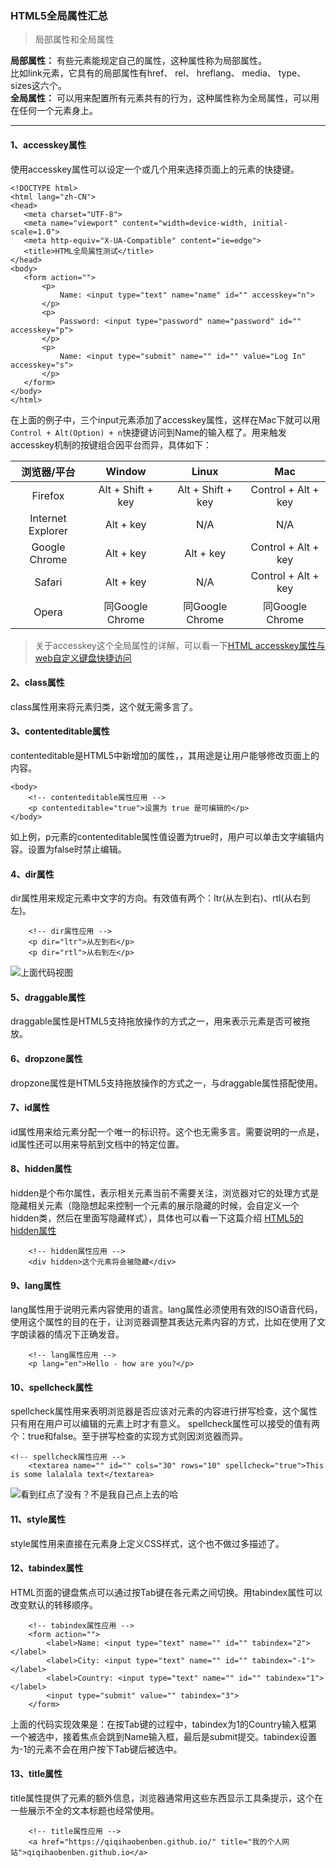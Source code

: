 ### HTML5全局属性汇总


> 局部属性和全局属性

**局部属性：** 有些元素能规定自己的属性，这种属性称为局部属性。  
比如link元素，它具有的局部属性有href、 rel、 hreflang、 media、 type、 sizes这六个。  
**全局属性：** 可以用来配置所有元素共有的行为，这种属性称为全局属性，可以用在任何一个元素身上。

---

#### 1、accesskey属性

使用accesskey属性可以设定一个或几个用来选择页面上的元素的快捷键。  
 ```
<!DOCTYPE html>
<html lang="zh-CN">
<head>
    <meta charset="UTF-8">
    <meta name="viewport" content="width=device-width, initial-scale=1.0">
    <meta http-equiv="X-UA-Compatible" content="ie=edge">
    <title>HTML全局属性测试</title>
</head>
<body>
    <form action="">
        <p>
            Name: <input type="text" name="name" id="" accesskey="n">                
        </p>
        <p>
            Password: <input type="password" name="password" id="" accesskey="p">                
        </p>
        <p>
            Name: <input type="submit" name="" id="" value="Log In" accesskey="s">                
        </p>
    </form>
</body>
</html>
```
在上面的例子中，三个input元素添加了accesskey属性，这样在Mac下就可以用`Control + Alt(Option) + n`快捷键访问到Name的输入框了。用来触发accesskey机制的按键组合因平台而异，具体如下：

|浏览器/平台 |Window|Linux|Mac|
|:------:|:------:|:------:|:------:|
| Firefox |Alt + Shift + key|Alt + Shift + key|Control + Alt + key|
| Internet Explorer |Alt + key|N/A|N/A|
|Google Chrome|Alt + key|Alt + key|Control + Alt + key|
| Safari |Alt + key|N/A|Control + Alt + key|
| Opera |同Google Chrome|同Google Chrome|同Google Chrome|

> 关于accesskey这个全局属性的详解，可以看一下[HTML accesskey属性与web自定义键盘快捷访问](http://www.zhangxinxu.com/wordpress/2017/05/html-accesskey/)

#### 2、class属性

class属性用来将元素归类，这个就无需多言了。

#### 3、contenteditable属性

contenteditable是HTML5中新增加的属性，，其用途是让用户能够修改页面上的内容。
```
<body>
    <!-- contenteditable属性应用 -->
    <p contenteditable="true">设置为 true 是可编辑的</p>
</body>
```
如上例，p元素的contenteditable属性值设置为true时，用户可以单击文字编辑内容。设置为false时禁止编辑。

#### 4、dir属性

dir属性用来规定元素中文字的方向。有效值有两个：ltr(从左到右)、rtl(从右到左)。
```
    <!-- dir属性应用 -->
    <p dir="ltr">从左到右</p>
    <p dir="rtl">从右到左</p>
```
![上面代码视图](http://upload-images.jianshu.io/upload_images/1439333-c27b4017b6421734.png?imageMogr2/auto-orient/strip%7CimageView2/2/w/1240)

#### 5、draggable属性

draggable属性是HTML5支持拖放操作的方式之一，用来表示元素是否可被拖放。

#### 6、dropzone属性

dropzone属性是HTML5支持拖放操作的方式之一，与draggable属性搭配使用。

#### 7、id属性

id属性用来给元素分配一个唯一的标识符。这个也无需多言。需要说明的一点是，id属性还可以用来导航到文档中的特定位置。

#### 8、hidden属性
hidden是个布尔属性，表示相关元素当前不需要关注，浏览器对它的处理方式是隐藏相关元素（隐隐想起来控制一个元素的展示隐藏的时候，会自定义一个hidden类，然后在里面写隐藏样式），具体也可以看一下这篇介绍 [HTML5的hidden属性](https://www.qianduan.net/html5-hidden-attributes/)
```
    <!-- hidden属性应用 -->
    <div hidden>这个元素将会被隐藏</div>
```

#### 9、lang属性

lang属性用于说明元素内容使用的语言。lang属性必须使用有效的ISO语音代码，使用这个属性的目的在于，让浏览器调整其表达元素内容的方式，比如在使用了文字朗读器的情况下正确发音。
```
    <!-- lang属性应用 -->
    <p lang="en">Hello - how are you?</p>
```

#### 10、spellcheck属性

spellcheck属性用来表明浏览器是否应该对元素的内容进行拼写检查，这个属性只有用在用户可以编辑的元素上时才有意义。
spellcheck属性可以接受的值有两个：true和false。至于拼写检查的实现方式则因浏览器而异。
```
<!-- spellcheck属性应用 -->
    <textarea name="" id="" cols="30" rows="10" spellcheck="true">This is some lalalala text</textarea>
```
![看到红点了没有？不是我自己点上去的哈](http://upload-images.jianshu.io/upload_images/1439333-598d45c0865e5f96.png?imageMogr2/auto-orient/strip%7CimageView2/2/w/1240)

#### 11、style属性

style属性用来直接在元素身上定义CSS样式，这个也不做过多描述了。

#### 12、tabindex属性

HTML页面的键盘焦点可以通过按Tab键在各元素之间切换。用tabindex属性可以改变默认的转移顺序。
```
    <!-- tabindex属性应用 -->
    <form action="">
        <label>Name: <input type="text" name="" id="" tabindex="2"></label>
        <label>City: <input type="text" name="" id="" tabindex="-1"></label>
        <label>Country: <input type="text" name="" id="" tabindex="1"></label>
        <input type="submit" value="" tabindex="3">
    </form>
```
上面的代码实现效果是：在按Tab键的过程中，tabindex为1的Country输入框第一个被选中，接着焦点会跳到Name输入框，最后是submit提交。tabindex设置为-1的元素不会在用户按下Tab键后被选中。

#### 13、title属性
title属性提供了元素的额外信息，浏览器通常用这些东西显示工具条提示，这个在一些展示不全的文本标题也经常使用。
```
    <!-- title属性应用 -->
    <a href="https://qiqihaobenben.github.io/" title="我的个人网站">qiqihaobenben.github.io</a>
```